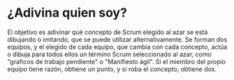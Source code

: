 <link rel="stylesheet" type="text/css" href="estilo.css" media="screen" />

# ¿Adivina quien soy?

El objetivo es adivinar qué concepto de Scrum elegido al azar se está dibujando o imitando, que se puede utilizar alternativamente. Se forman dos equipos, y el elegido de cada equipo, que cambia con cada concepto, actúa o dibuja para todos ellos un término Scrum seleccionado al azar, como "graficos de trabajo pendiente" o "Manifiesto ágil". Si el miembro del propio equipo tiene razón, obtiene un punto, y si roba el concepto, obtiene dos.
